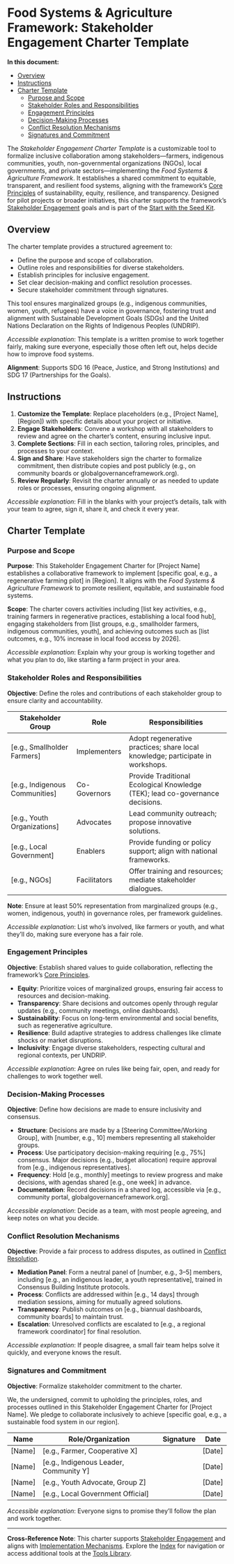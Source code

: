 

# Food Systems & Agriculture Framework: Stakeholder Engagement Charter Template

**In this document:**
- [Overview](#overview)
- [Instructions](#instructions)
- [Charter Template](#charter-template)
  - [Purpose and Scope](#purpose-and-scope)
  - [Stakeholder Roles and Responsibilities](#stakeholder-roles-and-responsibilities)
  - [Engagement Principles](#engagement-principles)
  - [Decision-Making Processes](#decision-making-processes)
  - [Conflict Resolution Mechanisms](#conflict-resolution-mechanisms)
  - [Signatures and Commitment](#signatures-and-commitment)

The *Stakeholder Engagement Charter Template* is a customizable tool to formalize inclusive collaboration among stakeholders—farmers, indigenous communities, youth, non-governmental organizations (NGOs), local governments, and private sectors—implementing the *Food Systems & Agriculture Framework*. It establishes a shared commitment to equitable, transparent, and resilient food systems, aligning with the framework’s [Core Principles](/frameworks/docs/implementation/food-systems#06-core-principles) of sustainability, equity, resilience, and transparency. Designed for pilot projects or broader initiatives, this charter supports the framework’s [Stakeholder Engagement](/frameworks/docs/implementation/food-systems#05-stakeholder-engagement) goals and is part of the [Start with the Seed Kit](/frameworks/tools/food-systems/seed-kit-en.zip).

## Overview
The charter template provides a structured agreement to:
- Define the purpose and scope of collaboration.
- Outline roles and responsibilities for diverse stakeholders.
- Establish principles for inclusive engagement.
- Set clear decision-making and conflict resolution processes.
- Secure stakeholder commitment through signatures.

This tool ensures marginalized groups (e.g., indigenous communities, women, youth, refugees) have a voice in governance, fostering trust and alignment with Sustainable Development Goals (SDGs) and the United Nations Declaration on the Rights of Indigenous Peoples (UNDRIP).

*Accessible explanation*: This template is a written promise to work together fairly, making sure everyone, especially those often left out, helps decide how to improve food systems.

**Alignment**: Supports SDG 16 (Peace, Justice, and Strong Institutions) and SDG 17 (Partnerships for the Goals).

## Instructions
1. **Customize the Template**: Replace placeholders (e.g., [Project Name], [Region]) with specific details about your project or initiative.
2. **Engage Stakeholders**: Convene a workshop with all stakeholders to review and agree on the charter’s content, ensuring inclusive input.
3. **Complete Sections**: Fill in each section, tailoring roles, principles, and processes to your context.
4. **Sign and Share**: Have stakeholders sign the charter to formalize commitment, then distribute copies and post publicly (e.g., on community boards or globalgovernanceframework.org).
5. **Review Regularly**: Revisit the charter annually or as needed to update roles or processes, ensuring ongoing alignment.

*Accessible explanation*: Fill in the blanks with your project’s details, talk with your team to agree, sign it, share it, and check it every year.

## Charter Template
### Purpose and Scope
**Purpose**: This Stakeholder Engagement Charter for [Project Name] establishes a collaborative framework to implement [specific goal, e.g., a regenerative farming pilot] in [Region]. It aligns with the *Food Systems & Agriculture Framework* to promote resilient, equitable, and sustainable food systems.

**Scope**: The charter covers activities including [list key activities, e.g., training farmers in regenerative practices, establishing a local food hub], engaging stakeholders from [list groups, e.g., smallholder farmers, indigenous communities, youth], and achieving outcomes such as [list outcomes, e.g., 10% increase in local food access by 2026].

*Accessible explanation*: Explain why your group is working together and what you plan to do, like starting a farm project in your area.

### Stakeholder Roles and Responsibilities
**Objective**: Define the roles and contributions of each stakeholder group to ensure clarity and accountability.

| Stakeholder Group | Role | Responsibilities |
|-------------------|------|------------------|
| [e.g., Smallholder Farmers] | Implementers | Adopt regenerative practices; share local knowledge; participate in workshops. |
| [e.g., Indigenous Communities] | Co-Governors | Provide Traditional Ecological Knowledge (TEK); lead co-governance decisions. |
| [e.g., Youth Organizations] | Advocates | Lead community outreach; propose innovative solutions. |
| [e.g., Local Government] | Enablers | Provide funding or policy support; align with national frameworks. |
| [e.g., NGOs] | Facilitators | Offer training and resources; mediate stakeholder dialogues. |

**Note**: Ensure at least 50% representation from marginalized groups (e.g., women, indigenous, youth) in governance roles, per framework guidelines.

*Accessible explanation*: List who’s involved, like farmers or youth, and what they’ll do, making sure everyone has a fair role.

### Engagement Principles
**Objective**: Establish shared values to guide collaboration, reflecting the framework’s [Core Principles](/frameworks/docs/implementation/food-systems#06-core-principles).

- **Equity**: Prioritize voices of marginalized groups, ensuring fair access to resources and decision-making.
- **Transparency**: Share decisions and outcomes openly through regular updates (e.g., community meetings, online dashboards).
- **Sustainability**: Focus on long-term environmental and social benefits, such as regenerative agriculture.
- **Resilience**: Build adaptive strategies to address challenges like climate shocks or market disruptions.
- **Inclusivity**: Engage diverse stakeholders, respecting cultural and regional contexts, per UNDRIP.

*Accessible explanation*: Agree on rules like being fair, open, and ready for challenges to work together well.

### Decision-Making Processes
**Objective**: Define how decisions are made to ensure inclusivity and consensus.

- **Structure**: Decisions are made by a [Steering Committee/Working Group], with [number, e.g., 10] members representing all stakeholder groups.
- **Process**: Use participatory decision-making requiring [e.g., 75%] consensus. Major decisions (e.g., budget allocation) require approval from [e.g., indigenous representatives].
- **Frequency**: Hold [e.g., monthly] meetings to review progress and make decisions, with agendas shared [e.g., one week] in advance.
- **Documentation**: Record decisions in a shared log, accessible via [e.g., community portal, globalgovernanceframework.org].

*Accessible explanation*: Decide as a team, with most people agreeing, and keep notes on what you decide.

### Conflict Resolution Mechanisms
**Objective**: Provide a fair process to address disputes, as outlined in [Conflict Resolution](/frameworks/docs/implementation/food-systems#08-implementation-mechanisms).

- **Mediation Panel**: Form a neutral panel of [number, e.g., 3–5] members, including [e.g., an indigenous leader, a youth representative], trained in Consensus Building Institute protocols.
- **Process**: Conflicts are addressed within [e.g., 14 days] through mediation sessions, aiming for mutually agreed solutions.
- **Transparency**: Publish outcomes on [e.g., biannual dashboards, community boards] to maintain trust.
- **Escalation**: Unresolved conflicts are escalated to [e.g., a regional framework coordinator] for final resolution.

*Accessible explanation*: If people disagree, a small fair team helps solve it quickly, and everyone knows the result.

### Signatures and Commitment
**Objective**: Formalize stakeholder commitment to the charter.

We, the undersigned, commit to upholding the principles, roles, and processes outlined in this Stakeholder Engagement Charter for [Project Name]. We pledge to collaborate inclusively to achieve [specific goal, e.g., a sustainable food system in our region].

| Name | Role/Organization | Signature | Date |
|------|-------------------|-----------|------|
| [Name] | [e.g., Farmer, Cooperative X] | | [Date] |
| [Name] | [e.g., Indigenous Leader, Community Y] | | [Date] |
| [Name] | [e.g., Youth Advocate, Group Z] | | [Date] |
| [Name] | [e.g., Local Government Official] | | [Date] |

*Accessible explanation*: Everyone signs to promise they’ll follow the plan and work together.

---

**Cross-Reference Note**: This charter supports [Stakeholder Engagement](/frameworks/docs/implementation/food-systems#05-stakeholder-engagement) and aligns with [Implementation Mechanisms](/frameworks/docs/implementation/food-systems#08-implementation-mechanisms). Explore the [Index](/frameworks/docs/implementation/food-systems) for navigation or access additional tools at the [Tools Library](/frameworks/tools/food-systems).